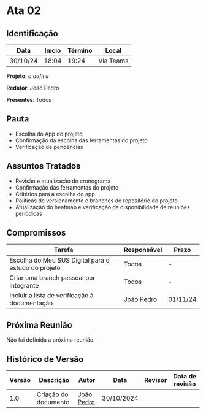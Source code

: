 # Ata 02

## Identificação

| Data | Início | Término | Local |
|----------|-------|-------|-----------|
| 30/10/24 | 18:04 | 19:24 | Via Teams |

**Projeto**: _a definir_

**Redator**: João Pedro

**Presentes**: Todos

## Pauta

- Escolha do App do projeto
- Confirmação da escolha das ferramentas do projeto
- Verificação de pendências

## Assuntos Tratados

- Revisão e atualização do cronograma
- Confirmação das ferramentas do projeto
- Critérios para a escolha do app
- Políticas de versionamento e branches do repositório do projeto
- Atualização do heatmap e verificação da disponibilidade de reuniões periódicas

## Compromissos

| Tarefa | Responsável | Prazo |
|--------|-------------|-------|
| Escolha do Meu SUS Digital para o estudo do projeto| Todos | - |
| Criar uma branch pessoal por integrante | Todos | - |
| Incluir a lista de verificação à documentação | João Pedro | 01/11/24 |

## Próxima Reunião

Não foi definida a próxima reunião.

## Histórico de Versão

| Versão | Descrição | Autor | Data | Revisor | Data de revisão |  
|--------|-----------|-------|------|---------|-----------------|
|  1.0   | Criação do documento | [João Pedro](https://github.com/JoosPerro) | 30/10/2024 |  |  |
